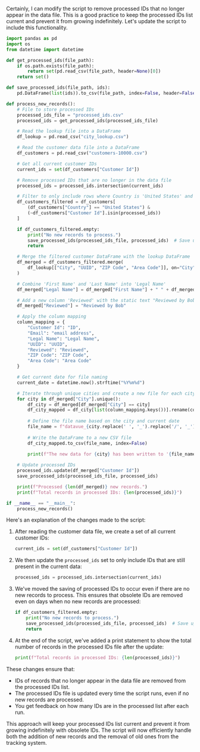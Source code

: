 Certainly, I can modify the script to remove processed IDs that no longer appear in the data file. This is a good practice to keep the processed IDs list current and prevent it from growing indefinitely. Let's update the script to include this functionality.



```python
import pandas as pd
import os
from datetime import datetime

def get_processed_ids(file_path):
    if os.path.exists(file_path):
        return set(pd.read_csv(file_path, header=None)[0])
    return set()

def save_processed_ids(file_path, ids):
    pd.DataFrame(list(ids)).to_csv(file_path, index=False, header=False)

def process_new_records():
    # File to store processed IDs
    processed_ids_file = "processed_ids.csv"
    processed_ids = get_processed_ids(processed_ids_file)

    # Read the lookup file into a DataFrame
    df_lookup = pd.read_csv("city_lookup.csv")

    # Read the customer data file into a DataFrame
    df_customers = pd.read_csv("customers-10000.csv")

    # Get all current customer IDs
    current_ids = set(df_customers["Customer Id"])

    # Remove processed IDs that are no longer in the data file
    processed_ids = processed_ids.intersection(current_ids)

    # Filter to only include rows where Country is 'United States' and Customer Id is new
    df_customers_filtered = df_customers[
        (df_customers["Country"] == "United States") & 
        (~df_customers["Customer Id"].isin(processed_ids))
    ]

    if df_customers_filtered.empty:
        print("No new records to process.")
        save_processed_ids(processed_ids_file, processed_ids)  # Save updated processed IDs
        return

    # Merge the filtered customer DataFrame with the lookup DataFrame
    df_merged = df_customers_filtered.merge(
        df_lookup[["City", "UUID", "ZIP Code", "Area Code"]], on="City", how="left"
    )

    # Combine 'First Name' and 'Last Name' into 'Legal Name'
    df_merged["Legal Name"] = df_merged["First Name"] + " " + df_merged["Last Name"]

    # Add a new column 'Reviewed' with the static text "Reviewed by Bob"
    df_merged["Reviewed"] = "Reviewed by Bob"

    # Apply the column mapping
    column_mapping = {
        "Customer Id": "ID",
        "Email": "email address",
        "Legal Name": "Legal Name",
        "UUID": "UUID",
        "Reviewed": "Reviewed",
        "ZIP Code": "ZIP Code",
        "Area Code": "Area Code"
    }

    # Get current date for file naming
    current_date = datetime.now().strftime("%Y%m%d")

    # Iterate through unique cities and create a new file for each city
    for city in df_merged["City"].unique():
        df_city = df_merged[df_merged["City"] == city]
        df_city_mapped = df_city[list(column_mapping.keys())].rename(columns=column_mapping)
        
        # Define the file name based on the city and current date
        file_name = f"datavue_{city.replace(' ', '_').replace('/', '_')}_{current_date}.csv"
        
        # Write the DataFrame to a new CSV file
        df_city_mapped.to_csv(file_name, index=False)
        
        print(f"The new data for {city} has been written to '{file_name}'.")

    # Update processed IDs
    processed_ids.update(df_merged["Customer Id"])
    save_processed_ids(processed_ids_file, processed_ids)

    print(f"Processed {len(df_merged)} new records.")
    print(f"Total records in processed IDs: {len(processed_ids)}")

if __name__ == "__main__":
    process_new_records()

```

Here's an explanation of the changes made to the script:

1. After reading the customer data file, we create a set of all current customer IDs:
   ```python
   current_ids = set(df_customers["Customer Id"])
   ```

2. We then update the `processed_ids` set to only include IDs that are still present in the current data:
   ```python
   processed_ids = processed_ids.intersection(current_ids)
   ```

3. We've moved the saving of processed IDs to occur even if there are no new records to process. This ensures that obsolete IDs are removed even on days when no new records are processed:
   ```python
   if df_customers_filtered.empty:
       print("No new records to process.")
       save_processed_ids(processed_ids_file, processed_ids)  # Save updated processed IDs
       return
   ```

4. At the end of the script, we've added a print statement to show the total number of records in the processed IDs file after the update:
   ```python
   print(f"Total records in processed IDs: {len(processed_ids)}")
   ```

These changes ensure that:
- IDs of records that no longer appear in the data file are removed from the processed IDs list.
- The processed IDs file is updated every time the script runs, even if no new records are processed.
- You get feedback on how many IDs are in the processed list after each run.

This approach will keep your processed IDs list current and prevent it from growing indefinitely with obsolete IDs. The script will now efficiently handle both the addition of new records and the removal of old ones from the tracking system.
